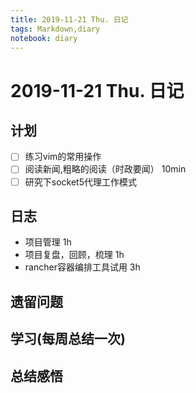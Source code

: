 ```yaml
---
title: 2019-11-21 Thu. 日记
tags: Markdown,diary
notebook: diary
---
```

# 2019-11-21 Thu. 日记

## 计划

- [ ] 练习vim的常用操作
- [ ] 阅读新闻,粗略的阅读（时政要闻）  10min
- [ ] 研究下socket5代理工作模式

## 日志

- 项目管理  1h
- 项目复盘，回顾，梳理  1h
- rancher容器编排工具试用  3h

## 遗留问题

## 学习(每周总结一次)

## 总结感悟

